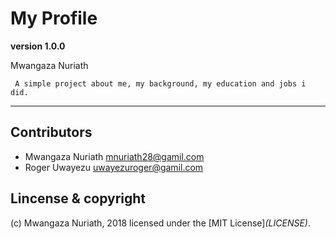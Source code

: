 # My Profile

**version 1.0.0**

 Mwangaza Nuriath
```
 A simple project about me, my background, my education and jobs i did.
```
---
 ## Contributors
 - Mwangaza Nuriath <mnuriath28@gamil.com>
 - Roger Uwayezu <uwayezuroger@gamil.com>
 ## Lincense & copyright

 (c) Mwangaza Nuriath, 2018
 licensed under the [MIT License]_(LICENSE)_.
  

  